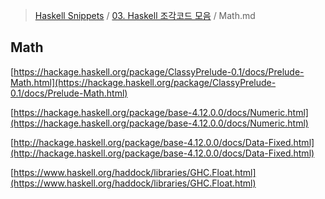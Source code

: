> [Haskell Snippets](../README.md) / [03. Haskell 조각코드 모음](README.md) / Math.md
## Math
[https://hackage.haskell.org/package/ClassyPrelude-0.1/docs/Prelude-Math.html](https://hackage.haskell.org/package/ClassyPrelude-0.1/docs/Prelude-Math.html)

[https://hackage.haskell.org/package/base-4.12.0.0/docs/Numeric.html](https://hackage.haskell.org/package/base-4.12.0.0/docs/Numeric.html)

[http://hackage.haskell.org/package/base-4.12.0.0/docs/Data-Fixed.html](http://hackage.haskell.org/package/base-4.12.0.0/docs/Data-Fixed.html)

[https://www.haskell.org/haddock/libraries/GHC.Float.html](https://www.haskell.org/haddock/libraries/GHC.Float.html)